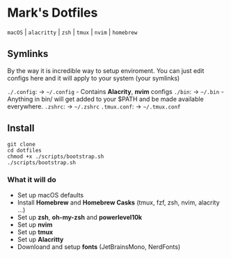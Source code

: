 # Mark's Dotfiles

`macOS` | `alacritty` | `zsh` | `tmux` | `nvim` | `homebrew`

## Symlinks

By the way it is incredible way to setup enviroment. You can just edit configs
here and it will apply to your system (your symlinks)

`./.config`: -> `~/.config` - Contains **Alacrity**, **nvim** configs
`./bin`: -> `~/.bin` - Anything in bin/ will get added to your $PATH and be made available everywhere.
`.zshrc`: -> `~/.zshrc`
`.tmux.conf`: -> `~/.tmux.conf`

## Install

```terminal
git clone
cd dotfiles
chmod +x ./scripts/bootstrap.sh
./scripts/bootstrap.sh
```

### What it will do

- Set up macOS defaults
- Install **Homebrew** and **Homebrew Casks** (tmux, fzf, zsh, nvim, alacrity ...)
- Set up **zsh**, **oh-my-zsh** and **powerlevel10k**
- Set up **nvim**
- Set up **tmux**
- Set up **Alacritty**
- Downloand and setup **fonts** (JetBrainsMono, NerdFonts)
